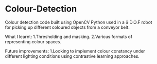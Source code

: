 # Colour-Detection
Colour detection code built using OpenCV Python used in a 6 D.O.F robot for picking up different coloured objects from a conveyor belt.

What I learnt:
1.Thresholding and masking. 
2.Various formats of representing colour spaces.

Future improvements:
1.Looking to implement colour constancy under different lighting conditions using contrastive learning approaches.

